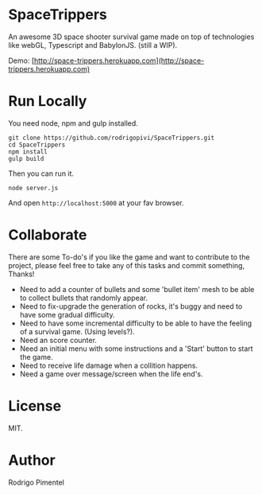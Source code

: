 # SpaceTrippers
An awesome 3D space shooter survival game made on top of technologies like webGL, Typescript and BabylonJS. (still a WIP).

Demo: [http://space-trippers.herokuapp.com](http://space-trippers.herokuapp.com)

# Run Locally
You need node, npm and gulp installed.

```
git clone https://github.com/rodrigopivi/SpaceTrippers.git
cd SpaceTrippers
npm install
gulp build
```

Then you can run it.

```
node server.js
```

And open `http://localhost:5000` at your fav browser.

# Collaborate
There are some To-do's if you like the game and want to contribute to the project, please feel free to take any of this tasks and commit something, Thanks!
- Need to add a counter of bullets and some 'bullet item' mesh to be able to collect bullets that randomly appear.
- Need to fix-upgrade the generation of rocks, it's buggy and need to have some gradual difficulty.
- Need to have some incremental difficulty to be able to have the feeling of a survival game. (Using levels?).
- Need an score counter.
- Need an initial menu with some instructions and a 'Start' button to start the game.
- Need to receive life damage when a collition happens.
- Need a game over message/screen when the life end's.

# License
MIT.

# Author
Rodrigo Pimentel
